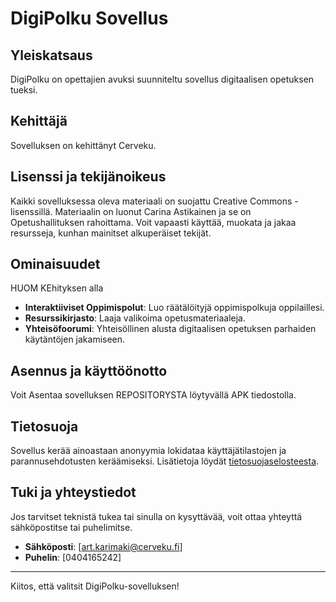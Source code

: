 # DigiPolku Sovellus

## Yleiskatsaus

DigiPolku on opettajien avuksi suunniteltu sovellus digitaalisen opetuksen tueksi. 

## Kehittäjä

Sovelluksen on kehittänyt Cerveku.

## Lisenssi ja tekijänoikeus

Kaikki sovelluksessa oleva materiaali on suojattu Creative Commons -lisenssillä. Materiaalin on luonut Carina Astikainen ja se on Opetushallituksen rahoittama. Voit vapaasti käyttää, muokata ja jakaa resursseja, kunhan mainitset alkuperäiset tekijät.

## Ominaisuudet
HUOM KEhityksen alla
- **Interaktiiviset Oppimispolut**: Luo räätälöityjä oppimispolkuja oppilaillesi.
- **Resurssikirjasto**: Laaja valikoima opetusmateriaaleja.
- **Yhteisöfoorumi**: Yhteisöllinen alusta digitaalisen opetuksen parhaiden käytäntöjen jakamiseen.

## Asennus ja käyttöönotto

Voit Asentaa sovelluksen REPOSITORYSTA löytyvällä APK tiedostolla.

## Tietosuoja

Sovellus kerää ainoastaan anonyymia lokidataa käyttäjätilastojen ja parannusehdotusten keräämiseksi. Lisätietoja löydät [tietosuojaselosteesta](https://www.cerveku.fi/TietosuojaselosteDigiPolku.txt).

## Tuki ja yhteystiedot

Jos tarvitset teknistä tukea tai sinulla on kysyttävää, voit ottaa yhteyttä sähköpostitse tai puhelimitse.

- **Sähköposti**: [art.karimaki@cerveku.fi]
- **Puhelin**: [0404165242]

---

Kiitos, että valitsit DigiPolku-sovelluksen!